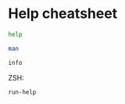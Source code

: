# Help cheatsheet

```sh
help

man

info
```

ZSH:

```sh
run-help
```
<!--stackedit_data:
eyJoaXN0b3J5IjpbLTE0OTkzOTg1NjddfQ==
-->